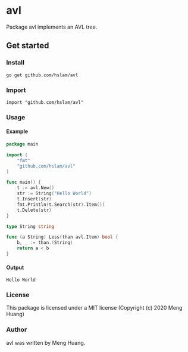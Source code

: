 # avl
Package avl implements an AVL tree.

## Get started

### Install
```
go get github.com/hslam/avl
```
### Import
```
import "github.com/hslam/avl"
```
### Usage
#### Example
```go
package main

import (
	"fmt"
	"github.com/hslam/avl"
)

func main() {
	t := avl.New()
	str := String("Hello World")
	t.Insert(str)
	fmt.Println(t.Search(str).Item())
	t.Delete(str)
}

type String string

func (a String) Less(than avl.Item) bool {
	b, _ := than.(String)
	return a < b
}
```

#### Output
```
Hello World
```

### License
This package is licensed under a MIT license (Copyright (c) 2020 Meng Huang)

### Author
avl was written by Meng Huang.


